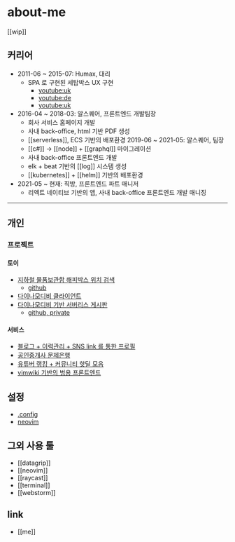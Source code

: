 # about-me

[[wip]]

## 커리어
- 2011-06 ~ 2015-07: Humax, 대리
  - SPA 로 구현된 세탑박스 UX 구현
    + [youtube:uk](https://www.youtube.com/watch?v=RfhtVHHoVcE)
    + [youtube:de](https://www.youtube.com/watch?v=GZtnesjkVyo)
    + [youtube:uk](https://www.youtube.com/watch?v=vN850-Dy6Yw)
- 2016-04 ~ 2018-03: 알스퀘어, 프론트엔드 개발팀장
  - 회사 서비스 홈페이지 개발
  - 사내 back-office, html 기반 PDF 생성
  - [[serverless]], ECS 기반의 배포환경 2019-06 ~ 2021-05: 알스퀘어, 팀장
  - [[c#]] -> [[node]] + [[graphql]] 마이그레이션
  - 사내 back-office 프론트엔드 개발
  - elk + beat 기반의 [[log]] 시스템 생성
  - [[kubernetes]] + [[helm]] 기반의 배포환경
- 2021-05 ~ 현재: 직방, 프론트엔드 파트 매니저
  - 리엑트 네이티브 기반의 앱, 사내 back-office 프론트엔드 개발 매니징

---

## 개인

### 프로젝트

#### 토이
- [지하철 물품보관함 해피박스 위치 검색](https://deptno.github.io/map-subway-storage/)
  + [github](https://github.com/deptno/map-subway-storage)
- [다이나모디비 클라이언트](https://github.com/deptno/dynamon)
- [다이나모디비 기반 서버리스 게시판](https://yiguana.dev.googit.co)
  + [github, private](https://github.com/deptno/yiguana)

#### 서비스
- [블로그 + 이력관리 + SNS link 를 통한 프로필](https://googit.io)
- [공인중개사 문제은행](https://googit.co)
- [유튜버 랭킹 + 커뮤니티 핫딜 모음](https://tubemon.io)
- [vimwiki 기반의 범용 프론트엔드](https://deptno.dev)

## 설정
+ [.config](https://github.com/deptno/.config)
+ [neovim](https://github.com/deptno/nvim)

## 그외 사용 툴
- [[datagrip]]
- [[neovim]]
- [[raycast]]
- [[terminal]]
- [[webstorm]]

## link
- [[me]]
